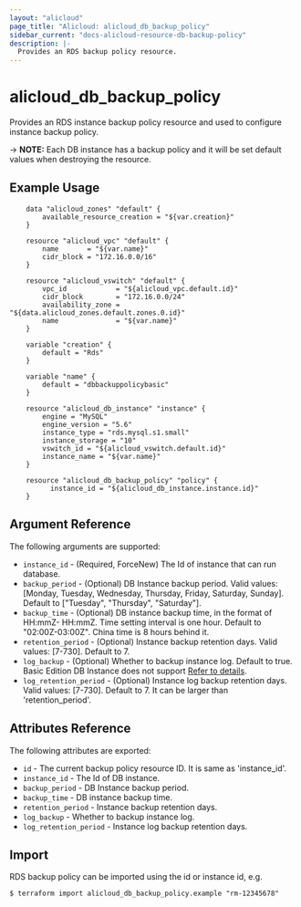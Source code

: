 ```yaml
---
layout: "alicloud"
page_title: "Alicloud: alicloud_db_backup_policy"
sidebar_current: "docs-alicloud-resource-db-backup-policy"
description: |-
  Provides an RDS backup policy resource.
---
```


# alicloud\_db\_backup\_policy

Provides an RDS instance backup policy resource and used to configure instance backup policy.

-> **NOTE:** Each DB instance has a backup policy and it will be set default values when destroying the resource.

## Example Usage

```
    data "alicloud_zones" "default" {
        available_resource_creation = "${var.creation}"
    }

    resource "alicloud_vpc" "default" {
        name       = "${var.name}"
        cidr_block = "172.16.0.0/16"
    }

    resource "alicloud_vswitch" "default" {
        vpc_id            = "${alicloud_vpc.default.id}"
        cidr_block        = "172.16.0.0/24"
        availability_zone = "${data.alicloud_zones.default.zones.0.id}"
        name              = "${var.name}"
    }
    
    variable "creation" {
		default = "Rds"
	}

	variable "name" {
		default = "dbbackuppolicybasic"
	}

	resource "alicloud_db_instance" "instance" {
		engine = "MySQL"
		engine_version = "5.6"
		instance_type = "rds.mysql.s1.small"
		instance_storage = "10"
		vswitch_id = "${alicloud_vswitch.default.id}"
		instance_name = "${var.name}"
	}

	resource "alicloud_db_backup_policy" "policy" {
		  instance_id = "${alicloud_db_instance.instance.id}"
	}
```

## Argument Reference

The following arguments are supported:

* `instance_id` - (Required, ForceNew) The Id of instance that can run database.
* `backup_period` - (Optional) DB Instance backup period. Valid values: [Monday, Tuesday, Wednesday, Thursday, Friday, Saturday, Sunday]. Default to ["Tuesday", "Thursday", "Saturday"].
* `backup_time` - (Optional) DB instance backup time, in the format of HH:mmZ- HH:mmZ. Time setting interval is one hour. Default to "02:00Z-03:00Z". China time is 8 hours behind it.
* `retention_period` - (Optional) Instance backup retention days. Valid values: [7-730]. Default to 7.
* `log_backup` - (Optional) Whether to backup instance log. Default to true. Basic Edition DB Instance does not support [Refer to details](https://www.alibabacloud.com/help/doc-detail/55665.htm).
* `log_retention_period` - (Optional) Instance log backup retention days. Valid values: [7-730]. Default to 7. It can be larger than 'retention_period'.

## Attributes Reference

The following attributes are exported:

* `id` - The current backup policy resource ID. It is same as 'instance_id'.
* `instance_id` - The Id of DB instance.
* `backup_period` - DB Instance backup period.
* `backup_time` - DB instance backup time.
* `retention_period` - Instance backup retention days.
* `log_backup` - Whether to backup instance log.
* `log_retention_period` - Instance log backup retention days.

## Import

RDS backup policy can be imported using the id or instance id, e.g.

```
$ terraform import alicloud_db_backup_policy.example "rm-12345678"
```

